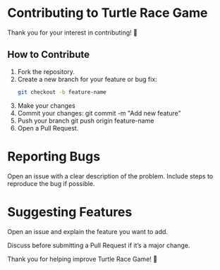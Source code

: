 # Contributing to Turtle Race Game

Thank you for your interest in contributing! 🎉

## How to Contribute
1. Fork the repository.
2. Create a new branch for your feature or bug fix:
   ```bash
   git checkout -b feature-name
3. Make your changes
4. Commit your changes:
      git commit -m "Add new feature"
5. Push your branch
      git push origin feature-name
6. Open a Pull Request.

# Reporting Bugs
  Open an issue with a clear description of the problem.
  Include steps to reproduce the bug if possible.
# Suggesting Features
Open an issue and explain the feature you want to add.

Discuss before submitting a Pull Request if it’s a major change.

Thank you for helping improve Turtle Race Game! 🐢
